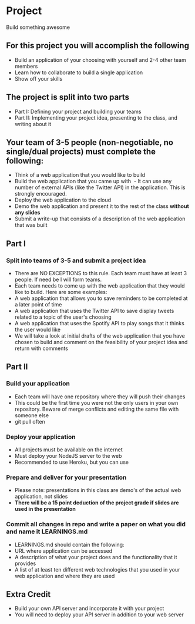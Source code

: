 # Project
Build something awesome

## For this project you will accomplish the following
 - Build an application of your choosing with yourself and 2-4 other team members
 - Learn how to collaborate to build a single application
 - Show off your skills
 
## The project is split into two parts
  - Part I: Defining your project and building your teams
  - Part II: Implementing your project idea, presenting to the class, and writing about it

## Your team of 3-5 people (non-negotiable, no single/dual projects) must complete the following:
 - Think of a web application that you would like to build
 - Build the web application that you came up with
  - It can use any number of external APIs (like the Twitter API) in the application. This is strongly encouraged.
 - Deploy the web application to the cloud
 - Demo the web application and present it to the rest of the class **without any slides**
 - Submit a write-up that consists of a description of the web application that was built
 

## Part I

### Split into teams of 3-5 and submit a project idea
 - There are NO EXCEPTIONS to this rule. Each team must have at least 3 people. If need be I will form teams.
 - Each team needs to come up with the web application that they would like to build. Here are some examples:
  - A web application that allows you to save reminders to be completed at a later point of time
  - A web application that uses the Twitter API to save display tweets related to a topic of the user's choosing
  - A web application that uses the Spotify API to play songs that it thinks the user would like
 - We will take a look at initial drafts of the web application that you have chosen to build and comment on the feasibility of your project idea and return with comments
 
## Part II
 
### Build your application
 - Each team will have one repository where they will push their changes
 - This could be the first time you were not the only users in your own repository. Beware of merge conflicts and editing the same file with someone else
 - git pull often
 
### Deploy your application
 - All projects must be available on the internet
 - Must deploy your NodeJS server to the web
 - Recommended to use Heroku, but you can use 
 
### Prepare and deliver for your presentation
 - Please note: presentations in this class are demo's of the actual web application, not slides
 - **There will be a 15 point deduction of the project grade if slides are used in the presentation**
 
### Commit all changes in repo and write a paper on what you did and name it LEARNINGS.md
 - LEARNINGS.md should contain the following:
  - URL where application can be accessed
  - A description of what your project does and the functionality that it provides
  - A list of at least ten different web technologies that you used in your web application and where they are used
 
## Extra Credit
 - Build your own API server and incorporate it with your project
 - You will need to deploy your API server in addition to your web server
